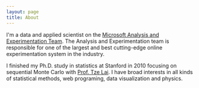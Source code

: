 ```yaml
---
layout: page
title: About
---
```



I'm a data and applied scientist on the [Microsoft Analysis and Experimentation Team](http://www.exp-platform.com). The Analysis and Experimentation team is responsible for one of the largest and best cutting-edge online experimentation system in the industry. 

I finished my Ph.D. study in statistics at Stanford in 2010 focusing on sequential Monte Carlo with [Prof. Tze Lai](https://statistics.stanford.edu/people/tze-leung-lai). I have broad interests in all kinds of statistical methods, web programing, data visualization and physics. 



